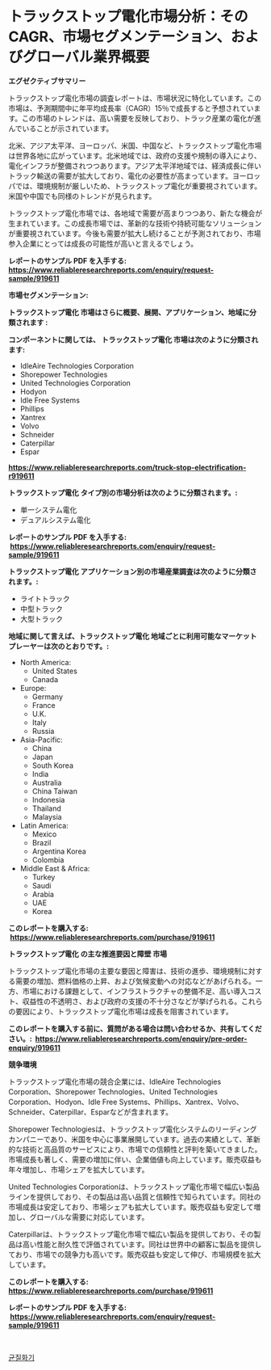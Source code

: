 <p><h1>トラックストップ電化市場分析：そのCAGR、市場セグメンテーション、およびグローバル業界概要</h1></p><p><strong>エグゼクティブサマリー</strong></p>
<p><p>トラックストップ電化市場の調査レポートは、市場状況に特化しています。この市場は、予測期間中に年平均成長率（CAGR）15％で成長すると予想されています。この市場のトレンドは、高い需要を反映しており、トラック産業の電化が進んでいることが示されています。</p><p>北米、アジア太平洋、ヨーロッパ、米国、中国など、トラックストップ電化市場は世界各地に広がっています。北米地域では、政府の支援や規制の導入により、電化インフラが整備されつつあります。アジア太平洋地域では、経済成長に伴いトラック輸送の需要が拡大しており、電化の必要性が高まっています。ヨーロッパでは、環境規制が厳しいため、トラックストップ電化が重要視されています。米国や中国でも同様のトレンドが見られます。</p><p>トラックストップ電化市場では、各地域で需要が高まりつつあり、新たな機会が生まれています。この成長市場では、革新的な技術や持続可能なソリューションが重要視されています。今後も需要が拡大し続けることが予測されており、市場参入企業にとっては成長の可能性が高いと言えるでしょう。</p></p>
<p><strong>レポートのサンプル PDF を入手する: <a href="https://www.reliableresearchreports.com/enquiry/request-sample/919611">https://www.reliableresearchreports.com/enquiry/request-sample/919611</a></strong></p>
<p><strong>市場セグメンテーション:</strong></p>
<p><strong> トラックストップ電化 市場はさらに概要、展開、アプリケーション、地域に分類されます :</strong></p>
<p><strong>コンポーネントに関しては、 トラックストップ電化 市場は次のように分類されます: &nbsp;</strong></p>
<p><ul><li>IdleAire Technologies Corporation</li><li>Shorepower Technologies</li><li>United Technologies Corporation</li><li>Hodyon</li><li>Idle Free Systems</li><li>Phillips</li><li>Xantrex</li><li>Volvo</li><li>Schneider</li><li>Caterpillar</li><li>Espar</li></ul></p>
<p><strong><a href="https://www.reliableresearchreports.com/truck-stop-electrification-r919611">https://www.reliableresearchreports.com/truck-stop-electrification-r919611</a></strong></p>
<p><strong> トラックストップ電化 タイプ別の市場分析は次のように分類されます。:</strong></p>
<p><ul><li>単一システム電化</li><li>デュアルシステム電化</li></ul></p>
<p><strong>レポートのサンプル PDF を入手する: &nbsp;<a href="https://www.reliableresearchreports.com/enquiry/request-sample/919611">https://www.reliableresearchreports.com/enquiry/request-sample/919611</a></strong></p>
<p><strong> トラックストップ電化 アプリケーション別の市場産業調査は次のように分類されます。:</strong></p>
<p><ul><li>ライトトラック</li><li>中型トラック</li><li>大型トラック</li></ul></p>
<p><strong>地域に関して言えば、トラックストップ電化 地域ごとに利用可能なマーケットプレーヤーは次のとおりです。:</strong></p>
<p><ul>
    <li>
        North America:
        <ul>
            <li>United States</li>
            <li>Canada</li>
        </ul>
    </li>
    <li>
        Europe:
        <ul>
            <li>Germany</li>
            <li>France</li>
            <li>U.K.</li>
            <li>Italy</li>
            <li>Russia</li>
        </ul>
    </li>
    <li>
        Asia-Pacific:
        <ul>
            <li>China</li>
            <li>Japan</li>
            <li>South Korea</li>
            <li>India</li>
            <li>Australia</li>
            <li>China Taiwan</li>
            <li>Indonesia</li>
            <li>Thailand</li>
            <li>Malaysia</li>
        </ul>
    </li>
    <li>
        Latin America:
        <ul>
            <li>Mexico</li>
            <li>Brazil</li>
            <li>Argentina Korea</li>
            <li>Colombia</li>
        </ul>
    </li>
    <li>
        Middle East & Africa:
        <ul>
            <li>Turkey</li>
            <li>Saudi</li>
            <li>Arabia</li>
            <li>UAE</li>
            <li>Korea</li>
        </ul>
    </li>
    </ul></p>
<p><strong>このレポートを購入する: &nbsp;<a href="https://www.reliableresearchreports.com/purchase/919611">https://www.reliableresearchreports.com/purchase/919611</a></strong></p>
<p><strong>トラックストップ電化 の主な推進要因と障壁 市場</strong></p>
<p><p>トラックストップ電化市場の主要な要因と障害は、技術の進歩、環境規制に対する需要の増加、燃料価格の上昇、および気候変動への対応などがあげられる。一方、市場における課題として、インフラストラクチャの整備不足、高い導入コスト、収益性の不透明さ、および政府の支援の不十分さなどが挙げられる。これらの要因により、トラックストップ電化市場は成長を阻害されています。</p></p>
<p><strong>このレポートを購入する前に、質問がある場合は問い合わせるか、共有してください。:&nbsp; <a href="https://www.reliableresearchreports.com/enquiry/pre-order-enquiry/919611">https://www.reliableresearchreports.com/enquiry/pre-order-enquiry/919611</a></strong></p>
<p><strong>競争環境</strong></p>
<p><p>トラックストップ電化市場の競合企業には、IdleAire Technologies Corporation、Shorepower Technologies、United Technologies Corporation、Hodyon、Idle Free Systems、Phillips、Xantrex、Volvo、Schneider、Caterpillar、Esparなどが含まれます。 </p><p>Shorepower Technologiesは、トラックストップ電化システムのリーディングカンパニーであり、米国を中心に事業展開しています。過去の実績として、革新的な技術と高品質のサービスにより、市場での信頼性と評判を築いてきました。市場成長も著しく、需要の増加に伴い、企業価値も向上しています。販売収益も年々増加し、市場シェアを拡大しています。</p><p>United Technologies Corporationは、トラックストップ電化市場で幅広い製品ラインを提供しており、その製品は高い品質と信頼性で知られています。同社の市場成長は安定しており、市場シェアも拡大しています。販売収益も安定して増加し、グローバルな需要に対応しています。</p><p>Caterpillarは、トラックストップ電化市場で幅広い製品を提供しており、その製品は高い性能と耐久性で評価されています。同社は世界中の顧客に製品を提供しており、市場での競争力も高いです。販売収益も安定して伸び、市場規模を拡大しています。</p></p>
<p><strong>このレポートを購入する: &nbsp; <a href="https://www.reliableresearchreports.com/purchase/919611">https://www.reliableresearchreports.com/purchase/919611</a></strong></p>
<p><strong>レポートのサンプル PDF を入手する: &nbsp;<a href="https://www.reliableresearchreports.com/enquiry/request-sample/919611">https://www.reliableresearchreports.com/enquiry/request-sample/919611</a></strong><strong></strong></p>
<p>&nbsp;</p>
<p><p><a href="https://medium.com/@wheelgg5674537/%ED%99%88%EC%98%A4%EC%A0%9C%EB%82%98%EC%9D%B4%EC%A0%80-%EC%8B%9C%EC%9E%A5-%EC%9D%B8%EC%82%AC%EC%9D%B4%ED%8A%B8-%EC%8B%9C%EC%9E%A5-%EB%8F%99%ED%96%A5-%EC%84%B1%EC%9E%A5-2024%EB%85%84%EB%B6%80%ED%84%B0-2031%EB%85%84%EA%B9%8C%EC%A7%80-%EC%98%88%EC%B8%A1%EB%90%9C-%EA%B2%83-0202c03d712f">균질화기</a></p></p>